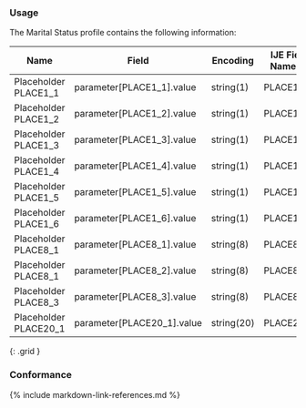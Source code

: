 ### Usage

The Marital Status profile contains the following information:


| **Name** |  **Field**   | **Encoding** |  **IJE Field Name(s)**  |
| ---------| ------------ | ------------ | ----------------------- |
| Placeholder PLACE1_1   | parameter[PLACE1_1].value  | string(1)  | PLACE1_1  |
| Placeholder PLACE1_2   | parameter[PLACE1_2].value  | string(1)  | PLACE1_2  |
| Placeholder PLACE1_3   | parameter[PLACE1_3].value  | string(1)  | PLACE1_3  |
| Placeholder PLACE1_4   | parameter[PLACE1_4].value  | string(1)  | PLACE1_4 |
| Placeholder PLACE1_5   | parameter[PLACE1_5].value  | string(1)  | PLACE1_5 |
| Placeholder PLACE1_6   | parameter[PLACE1_6].value  | string(1)  | PLACE1_6  |
| Placeholder PLACE8_1  | parameter[PLACE8_1].value  | string(8)  | PLACE8_1 |
| Placeholder PLACE8_1   | parameter[PLACE8_2].value  | string(8)  | PLACE8_2 |
| Placeholder PLACE8_3   | parameter[PLACE8_3].value  | string(8)  | PLACE8_3  |
| Placeholder PLACE20_1   | parameter[PLACE20_1].value  | string(20)  | PLACE20_1  |
{: .grid }


### Conformance

{% include markdown-link-references.md %}